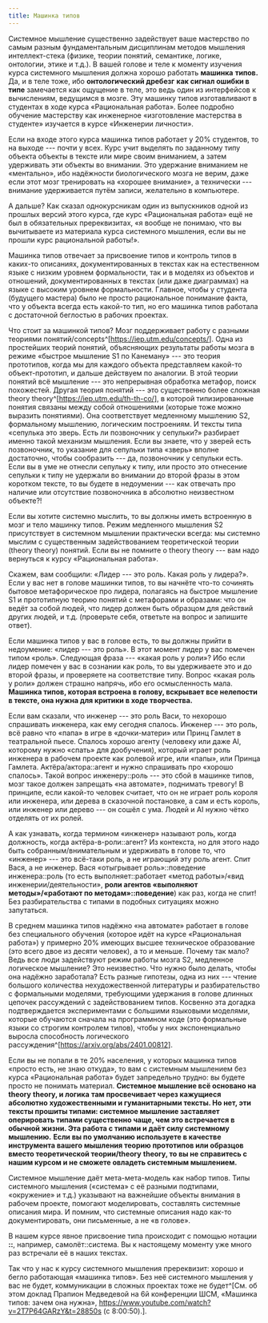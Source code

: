 ```yaml
---
title: Машинка типов
---
```


Системное мышление существенно задействует ваше мастерство по самым
разным фундаментальным дисциплинам методов мышления интеллект-стека
(физике, теории понятий, семантике, логике, онтологии, этике и т.д.). В
вашей голове и теле к моменту изучения курса системного мышления должна
хорошо работать **машинка** **типов.** Да, и в теле тоже, ибо
**онтологический дребезг** **как сигнал ошибки в типе** замечается как
ощущение в теле, это ведь один из интерфейсов к вычислениям, ведущимся в
мозге. Эту машинку типов изготавливают в студентах в ходе курса
«Рациональная работа». Более подробно обучение мастерству как инженерное
«изготовление мастерства в студенте» изучается в курсе «Инженерии
личности».

Если на входе этого курса машинка типов работает у 20% студентов, то на
выходе --- почти у всех. Курс учит выделять по заданному типу объекта
объекты в тексте или мире своим вниманием, а затем удерживать эти
объекты во внимании. Это удержание вниманием не «ментально», ибо
надёжности биологического мозга не верим, даже если этот мозг
тренировать на «хорошее внимание», а технически --- внимание
удерживается путём записи, желательно в компьютере.

А дальше? Как сказал однокурсникам один из выпускников одной из прошлых
версий этого курса, где курс «Рациональная работа» ещё не был в
обязательных пререквизитах, «я вообще не понимаю, что вы вычитываете из
материала курса системного мышления, если вы не прошли курс рациональной
работы!».

Машинка типов отвечает за присвоение типов и контроль типов в каких-то
описаниях, документированных в текстах как на естественном языке с
низким уровнем формальности, так и в моделях из объектов и отношений,
документированных в текстах (или даже диаграммах) на языке с высоким
уровнем формальности. Главное, чтобы у студента (будущего мастера) было
не просто рациональное понимание факта, что у объекта всегда есть
какой-то тип, но его машинка типов работала с достаточной беглостью в
рабочих проектах.

Что стоит за машинкой типов? Мозг поддерживает работу с разными теориями
понятий/concepts^[<https://iep.utm.edu/concepts/>].
Одна из простейших теорий понятий, объясняющих результаты работы мозга в
режиме «быстрое мышление S1 по Канеману» --- это теория прототипов,
когда мы для каждого объекта представляем какой-то объект-прототип, и
дальше действуем по аналогии. В этой теории понятий всё мышление --- это
непрерывная обработка метафор, поиск похожестей. Другая теория
понятий --- это существенно более сложная theory
theory^[<https://iep.utm.edu/th-th-co/>],
в которой типизированные понятия связаны между собой отношениями
(которые тоже можно выразить понятиями). Она соответствует медленному
мышлению S2, формальному мышлению, логическим построениям. И тексты типа
«сепулька это зверь. Есть ли позвоночник у сепульки?» разбирает именно
такой механизм мышления. Если вы знаете, что у зверей есть позвоночник,
то указание для сепульки типа «зверь» вполне достаточно, чтобы
сообразить --- да, позвоночник у сепульки есть. Если вы в уме не отнесли
сепульку к типу, или просто это отнесение сепульки к типу не удержали во
внимании до второй фразы в этом коротком тексте, то вы будете в
недоумении --- как отвечать про наличие или отсутствие позвоночника в
абсолютно неизвестном объекте?!

Если вы хотите системно мыслить, то вы должны иметь встроенную в мозг и
тело машинку типов. Режим медленного мышления S2 присутствует в
системном мышлении практически всегда: мы системно мыслим с существенным
задействованием теоретической теории (theory theory) понятий. Если вы не
помните о theory theory --- вам надо вернуться к курсу «Рациональная
работа».

Скажем, вам сообщили: «Лидер --- это роль. Какая роль у лидера?». Если у
вас нет в голове машинки типов, то вы начнёте что-то сочинять бытовое
метафорическое про лидера, полагаясь на быстрое мышление S1 и
прототипную теорию понятий с метафорами и образами: что он ведёт за
собой людей, что лидер должен быть образцом для действий других людей, и
т.д. (проверьте себя, ответьте на вопрос и запишите ответ).

Если машинка типов у вас в голове есть, то вы должны прийти в
недоумение: «лидер --- это роль». В этот момент лидер у вас помечен
типом «роль». Следующая фраза --- «какая роль у роли»? Ибо если лидер
помечен у вас в сознании как роль, то вы удерживаете это и до второй
фразы, и проверяете на соответствие типу. Вопрос «какая роль у роли»
должен страшно напрячь, ибо его осмысленность мала. **Машинка типов,
которая встроена в голову, вскрывает все нелепости в тексте, она нужна
для критики в ходе творчества.**

Если вам сказали, что инженер --- это роль Васи, то нехорошо спрашивать
инженера, как ему сегодня спалось. Инженер --- это роль, всё равно что
«папа» в игре в «дочки-матери» или Принц Гамлет в театральной пьесе.
Спалось хорошо агенту (человеку или даже AI, которому нужно «спать» для
дообучения), который играет роль инженера в рабочем проекте как ролевой
игре, или «папы», или Принца Гамлета. Актёра/актора::агент и нужно
спрашивать про «хорошо спалось». Такой вопрос инженеру::роль --- это
сбой в машинке типов, мозг такое должен запрещать «на автомате»,
поднимать тревогу! В принципе, если какой-то человек считает, что он не
играет роль короля или инженера, или дерева в сказочной постановке, а
сам и есть король, или инженер или дерево --- он сошёл с ума. Людей и AI
нужно чётко отделять от их ролей.

А как узнавать, когда термином «инженер» называют роль, когда должность,
когда актёра-в-роли::агент? Из контекста, но для этого надо быть
собранным/внимательным и удерживать в голове то, что «инженер» --- это
всё-таки роль, а не играющий эту роль агент. Спит Вася, а не инженер.
Вася «отыгрывает роль»::поведение инженера::роль (то есть
выполняет::работает «метод работы»/«вид инженерии/деятельности», **роли
агентов «выполняют** **методы»/«работают по методам»::поведение**) как
раз, когда не спит! Без разбирательства с типами в подобных ситуациях
можно запутаться.

В среднем машинка типов надёжно «на автомате» работает в голове без
специального обучения (которое идёт на курсе «Рациональная работа») у
примерно 20% имеющих высшее техническое образование (это всего двое из
десяти человек), а то и меньше. Почему так мало? Ведь все люди
задействуют режим работы мозга S2, медленное логическое мышление? Это
неизвестно. Что нужно было делать, чтобы она надёжно заработала? Есть
разные гипотезы, одна из них --- чтение большого количества
нехудожественной литературы и разбирательство с формальными моделями,
требующими удержания в голове длинных цепочек рассуждений с
задействованием типов. Косвенно эта догадка подтверждается
экспериментами с большими языковыми моделями, которые обучаются сначала
на программном коде (это формальные языки со строгим контролем типов),
чтобы у них экспоненциально выросла способность логического
рассуждения^[<https://arxiv.org/abs/2401.00812>].

Если вы не попали в те 20% населения, у которых машинка типов «просто
есть, не знаю откуда», то вам с системным мышлением без курса
«Рациональная работа» будет запредельно трудно: вы будете просто не
понимать материал. **Системное мышление всё основано на** **theory**
**theory, и логика** **там просвечивает через кажущиеся абсолютно
художественными и гуманитарными тексты. Но нет, эти тексты прошиты
типами: системное мышление заставляет оперировать типами существенно
чаще, чем это встречается в обычной жизни. Эта работа с типами и даёт
силу системному мышлению.** **Если вы по умолчанию используете в
качестве инструмента вашего мышления теорию прототипов или образцов
вместо теоретической теории/theory** **theory, то вы не справитесь с
нашим курсом и не сможете овладеть системным мышлением.**

Системное мышление даёт мета-мета-модель как набор типов. Типы
системного мышления («система» с её разными подтипами, «окружение» и
т.д.) указывают на важнейшие объекты внимания в рабочем проекте,
помогают моделировать, составлять системные описания мира. И помним, что
системные описания надо как-то документировать, они письменные, а не «в
голове».

В нашем курсе явное присвоение типа происходит с помощью нотации **::**,
например, самолёт::система. Вы к настоящему моменту уже много раз
встречали её в наших текстах.

Так что у нас к курсу системного мышления пререквизит: хорошо и бегло
работающая «машинка типов». Без неё системного мышления у вас не будет,
коммуникации в сложных проектах тоже не будет^[См. об
этом доклад Прапион Медведевой на 6й конференции ШСМ, «Машинка типов:
зачем она нужна», <https://www.youtube.com/watch?v=2T7P64GARzY&t=28850s>
(с 8:00:50).].
